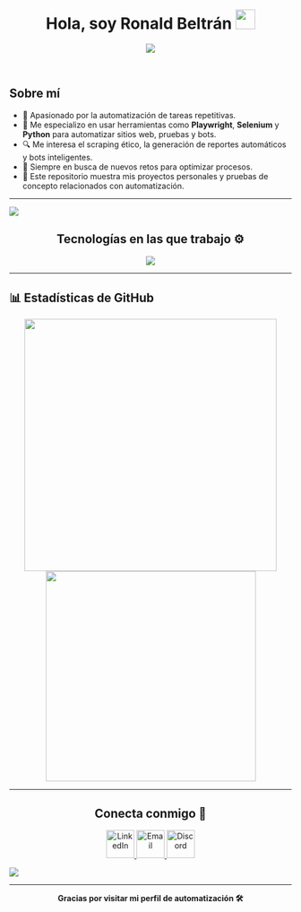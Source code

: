 <!--
**RonaldBeltran1222/RonaldBeltran1222** is a ✨ _special_ ✨ repository because its `README.md` (this file) appears on your GitHub profile.

Here are some ideas to get you started:

- 🔭 I’m currently working on ...
- 🌱 I’m currently learning ...
- 👯 I’m looking to collaborate on ...
- 🤔 I’m looking for help with ...
- 💬 Ask me about ...
- 📫 How to reach me: ...
- 😄 Pronouns: ...
- ⚡ Fun fact: ...
-->

<h1 align="center"><b>Hola, soy Ronald Beltrán</b> <img src="https://media.giphy.com/media/hvRJCLFzcasrR4ia7z/giphy.gif" width="35"></h1>

<p align="center">
  <a href="https://github.com/DenverCoder1/readme-typing-svg"><img src="https://readme-typing-svg.herokuapp.com?font=Fira+Code&color=00F58C&size=25&center=true&vCenter=true&width=700&lines=Especialista+en+automatización+de+procesos+web;Construyendo+soluciones+para+ahorrar+tiempo+🚀;Bienvenido+a+mi+repositorio+de+proyectos+de+automatización"></a>
</p>

<br>

## **Sobre mí**

- 🤖 Apasionado por la automatización de tareas repetitivas.
- 🧠 Me especializo en usar herramientas como **Playwright**, **Selenium** y **Python** para automatizar sitios web, pruebas y bots.
- 🔍 Me interesa el scraping ético, la generación de reportes automáticos y bots inteligentes.
- 🎯 Siempre en busca de nuevos retos para optimizar procesos.
- 📂 Este repositorio muestra mis proyectos personales y pruebas de concepto relacionados con automatización.

---
<!-- Divider -->
<img src="https://user-images.githubusercontent.com/73097560/115834477-dbab4500-a447-11eb-908a-139a6edaec5c.gif" />

<!-- Technologies Section -->
<h2 align="center">Tecnologías en las que trabajo ⚙️</h2>

<p align="center">
  <a href="https://skillicons.dev">
    <img src="https://skillicons.dev/icons?i=python,selenium,java,js,ts,nodejs,react,html,css,vscode,git,github,linux,bash,figma,postman,playwright,pytest&perline=10" />
  </a>
</p>

---

## 📊 **Estadísticas de GitHub**

<div align="center">
  <img src="https://github-readme-stats.vercel.app/api?username=RonaldBeltran1222&show_icons=true&theme=radical" width="450"/>
  <img src="https://github-readme-stats.vercel.app/api/top-langs/?username=RonaldBeltran1222&layout=compact&theme=radical" width="375"/>
</div>

---


<!-- Contact Section -->
<h2 align="center">Conecta conmigo 🤝</h2>

<p align="center">
  <a href="https://www.linkedin.com/in/ronaldbeltran1222/" target="_blank">
    <img src="https://user-images.githubusercontent.com/88904952/234979284-68c11d7f-1acc-4f0c-ac78-044e1037d7b0.png" alt="LinkedIn" width="50" height="50" />
  </a>
  <a href="mailto:ronaldbeltran1222@gmail.com" target="_blank">
    <img src="https://user-images.githubusercontent.com/88904952/234982196-562aea17-5532-4550-8c08-1c7cb994a541.png" alt="Email" width="50" height="50" />
  </a>
  <a href="https://discordapp.com/users/tuIDaqui" target="_blank">
    <img src="https://user-images.githubusercontent.com/88904952/234982627-019fd336-6248-453c-9b05-97c13fd1d207.png" alt="Discord" width="50" height="50" />
  </a>
</p>

<!-- Divider -->
<img src="https://user-images.githubusercontent.com/73097560/115834477-dbab4500-a447-11eb-908a-139a6edaec5c.gif" />


---

<div align="center">
  <b>Gracias por visitar mi perfil de automatización 🛠️</b><br>
</div>

